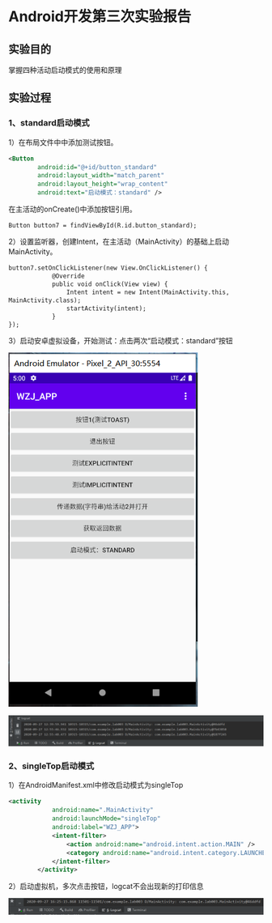 # Android开发第三次实验报告

## 实验目的

掌握四种活动启动模式的使用和原理

## 实验过程

### 1、standard启动模式

1）在布局文件中中添加测试按钮。

```main_layout.xml
<Button
        android:id="@+id/button_standard"
        android:layout_width="match_parent"
        android:layout_height="wrap_content"
        android:text="启动模式：standard" />
```

在主活动的onCreate()中添加按钮引用。

```MainActivity
Button button7 = findViewById(R.id.button_standard);
```

2）设置监听器，创建Intent，在主活动（MainActivity）的基础上启动MainActivity。

```MainActivity
button7.setOnClickListener(new View.OnClickListener() {
            @Override
            public void onClick(View view) {
                Intent intent = new Intent(MainActivity.this, MainActivity.class);
                startActivity(intent);
            }
});
```

3）启动安卓虚拟设备，开始测试：点击两次“启动模式：standard”按钮

![standard_device.PNG](https://github.com/Rainal14/2018118114_Android/blob/homework/Lab_03/Lab03_pic/standard_device.PNG?raw=true)



![standard.PNG](https://github.com/Rainal14/2018118114_Android/blob/homework/Lab_03/Lab03_pic/standard.PNG?raw=true)

### 2、singleTop启动模式

1）在AndroidManifest.xml中修改启动模式为singleTop

```xml
<activity
            android:name=".MainActivity"
            android:launchMode="singleTop"
            android:label="WZJ_APP">
            <intent-filter>
                <action android:name="android.intent.action.MAIN" />
                <category android:name="android.intent.category.LAUNCHER" />
            </intent-filter>
        </activity>
```



2）启动虚拟机，多次点击按钮，logcat不会出现新的打印信息

![singleTop.PNG](https://github.com/Rainal14/2018118114_Android/blob/homework/Lab_03/Lab03_pic/singleTop.PNG?raw=true)